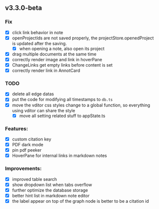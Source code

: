 ## v3.3.0-beta

### Fix

- [x] click link behavior in note
- [x] openProjectIds are not saved properly, the projectStore.openedProject is updated after the saving.
  - [x] when opening a note, also open its project
- [x] drag multiple documents at the same time
- [x] correctly render image and link in hoverPane
- [x] ChangeLinks get empty links before content is set
- [x] correctly render link in AnnotCard

### TODO

- [x] delete all edge datas
- [x] put the code for modifying all timestamps to `db.ts`
- [x] move the vditor css styles change to a global function, so everything using vditor can share the style
  - [x] move all setting related stuff to appState.ts

### Features:

- [x] custom citation key
- [x] PDF dark mode
- [x] pin pdf peeker
- [x] HoverPane for internal links in markdown notes

### Improvements:

- [x] improved table search
- [x] show dropdown list when tabs overflow
- [x] further optimize the database storage
- [x] better hint list in markdown note editor
- [x] the label appear on top of the graph node is better to be a citation id
